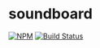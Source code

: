 soundboard
==========
[![NPM](https://nodei.co/npm/soundboard.png?mini=true)](https://nodei.co/npm/soundboard/)
[![Build Status](https://travis-ci.org/gMajr/soundboard.svg?branch=master)](https://travis-ci.org/gMajr/soundboard)

